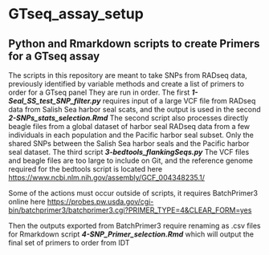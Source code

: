 # GTseq_assay_setup
## Python and Rmarkdown scripts to create Primers for a GTseq assay
The scripts in this repository are meant to take SNPs from RADseq data, previously identified by variable methods and create a list of primers to order for a GTseq panel
They are run in order. 
The first ***1-Seal_SS_test_SNP_filter.py*** requires input of a large VCF file from RADseq data from Salish Sea harbor seal scats, and the output is used in the second ***2-SNPs_stats_selection.Rmd***
The second script also processes directly beagle files from a global dataset of harbor seal RADseq data from a few individuals in each population and the Pacific harbor seal subset.
Only the shared SNPs between the Salish Sea harbor seals and the Pacific harbor seal dataset.
The third script ***3-bedtools_flankingSeqs.py***
The VCF files and beagle files are too large to include on Git, and the reference genome required for the bedtools script is located here https://www.ncbi.nlm.nih.gov/assembly/GCF_004348235.1/

Some of the actions must occur outside of scripts, it requires BatchPrimer3 online here https://probes.pw.usda.gov/cgi-bin/batchprimer3/batchprimer3.cgi?PRIMER_TYPE=4&CLEAR_FORM=yes

Then the outputs exported from BatchPrimer3 require renaming as .csv files for Rmarkdown script ***4-SNP_Primer_selection.Rmd*** which will output the final set of primers to order from IDT
